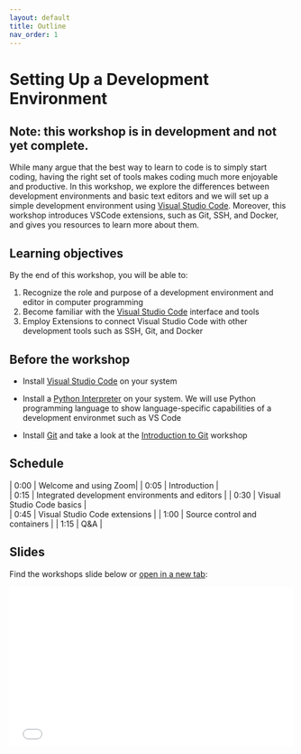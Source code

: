 ```yaml
---
layout: default
title: Outline
nav_order: 1
---
```

# Setting Up a Development Environment

## Note: this workshop is in development and not yet complete.

While many argue that the best way to learn to code is to simply start coding, having the right set of tools makes coding much more enjoyable and productive. In this workshop, we explore the differences between development environments and basic text editors and we will set up a simple development environment using [Visual Studio Code](https://code.visualstudio.com/). Moreover, this workshop introduces VSCode extensions, such as Git, SSH, and Docker, and gives you resources to learn more about them.

## Learning objectives

By the end of this workshop, you will be able to:

1. Recognize the role and purpose of a development environment and editor in computer programming
2. Become familiar with the [Visual Studio Code](https://code.visualstudio.com/) interface and tools
3. Employ Extensions to connect Visual Studio Code with other development tools such as SSH, Git, and Docker

## Before the workshop

- Install [Visual Studio Code](https://code.visualstudio.com/) on your system

- Install a [Python Interpreter](https://code.visualstudio.com/docs/python/python-tutorial#_install-a-python-interpreter) on your system. We will use Python programming language to show language-specific capabilities of a development environmet such as VS Code

- Install [Git](https://git-scm.com/downloads) and take a look at the [Introduction to Git](https://ubc-library-rc.github.io/intro-git/) workshop 

## Schedule

| 0:00 | Welcome and using Zoom|
| 0:05 | Introduction |  
| 0:15 | Integrated development environments and editors |
| 0:30 | Visual Studio Code basics |   
| 0:45 | Visual Studio Code extensions |
| 1:00 | Source control and containers |
| 1:15 | Q&A |

## Slides

Find the workshops slide below or <a href="slides/index.html" target="_blank">open in a new tab</a>:

<div style="overflow: hidden;
  padding-top: 56.25%;
  position: relative">
  <iframe src="slides/index.html" title="demo embedded slide deck" scrolling="no" frameborder="0"
    style="border: 0;
   height: 100%;
   left: 0;
   position: absolute;
   top: 0;
   width: 100%;">
   <p>Your browser does not support iframes.</p>
 </iframe>
</div>
